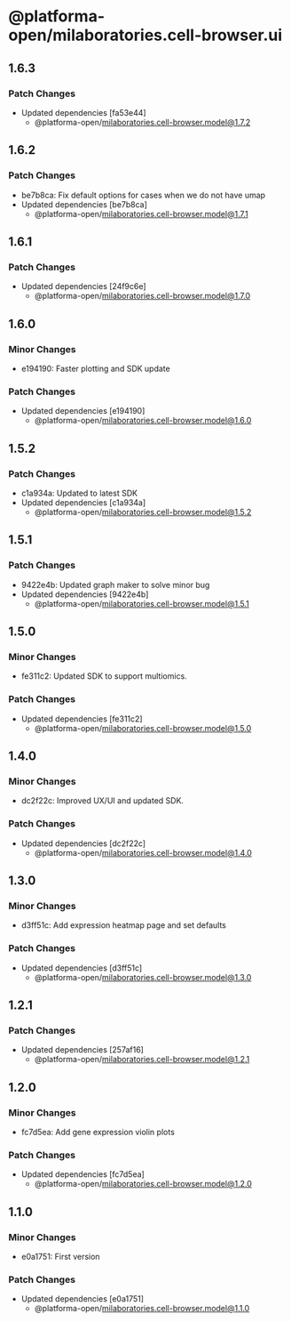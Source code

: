 # @platforma-open/milaboratories.cell-browser.ui

## 1.6.3

### Patch Changes

- Updated dependencies [fa53e44]
  - @platforma-open/milaboratories.cell-browser.model@1.7.2

## 1.6.2

### Patch Changes

- be7b8ca: Fix default options for cases when we do not have umap
- Updated dependencies [be7b8ca]
  - @platforma-open/milaboratories.cell-browser.model@1.7.1

## 1.6.1

### Patch Changes

- Updated dependencies [24f9c6e]
  - @platforma-open/milaboratories.cell-browser.model@1.7.0

## 1.6.0

### Minor Changes

- e194190: Faster plotting and SDK update

### Patch Changes

- Updated dependencies [e194190]
  - @platforma-open/milaboratories.cell-browser.model@1.6.0

## 1.5.2

### Patch Changes

- c1a934a: Updated to latest SDK
- Updated dependencies [c1a934a]
  - @platforma-open/milaboratories.cell-browser.model@1.5.2

## 1.5.1

### Patch Changes

- 9422e4b: Updated graph maker to solve minor bug
- Updated dependencies [9422e4b]
  - @platforma-open/milaboratories.cell-browser.model@1.5.1

## 1.5.0

### Minor Changes

- fe311c2: Updated SDK to support multiomics.

### Patch Changes

- Updated dependencies [fe311c2]
  - @platforma-open/milaboratories.cell-browser.model@1.5.0

## 1.4.0

### Minor Changes

- dc2f22c: Improved UX/UI and updated SDK.

### Patch Changes

- Updated dependencies [dc2f22c]
  - @platforma-open/milaboratories.cell-browser.model@1.4.0

## 1.3.0

### Minor Changes

- d3ff51c: Add expression heatmap page and set defaults

### Patch Changes

- Updated dependencies [d3ff51c]
  - @platforma-open/milaboratories.cell-browser.model@1.3.0

## 1.2.1

### Patch Changes

- Updated dependencies [257af16]
  - @platforma-open/milaboratories.cell-browser.model@1.2.1

## 1.2.0

### Minor Changes

- fc7d5ea: Add gene expression violin plots

### Patch Changes

- Updated dependencies [fc7d5ea]
  - @platforma-open/milaboratories.cell-browser.model@1.2.0

## 1.1.0

### Minor Changes

- e0a1751: First version

### Patch Changes

- Updated dependencies [e0a1751]
  - @platforma-open/milaboratories.cell-browser.model@1.1.0

